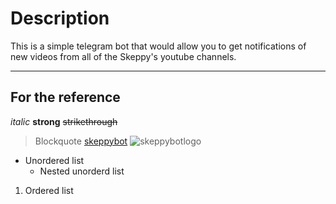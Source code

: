 # Description
This is a simple telegram bot that would allow you to get notifications of new videos from all of the Skeppy's youtube channels.
___
## For the reference
_italic_
__strong__
~~strikethrough~~
> Blockquote
[skeppybot](https://github.com/scaredyneko/somethingawful/tree/master/skeppybot)
![skeppybotlogo](https://vignette.wikia.nocookie.net/youtube/images/5/5b/Skeppy2.0_Logo.png/revision/latest?cb=20200830171540)
* Unordered list 
    * Nested unorderd list
1. Ordered list